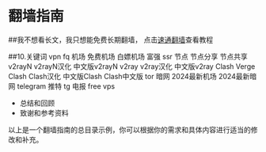 # 翻墙指南
##我不想看长文，我只想能免费长期翻墙，
点击[速通翻墙](https://github.com/TechNinjaGuru/fq/blob/main/%E9%80%9F%E9%80%9A%E7%BF%BB%E5%A2%99.md)查看教程


##10.关键词
vpn fq 机场 免费机场 白嫖机场 富强 ssr 节点 节点分享 节点共享 v2rayN v2rayN汉化 中文版v2rayN v2ray v2ray汉化 中文版v2ray Clash Verge Clash Clash汉化 中文版Clash Clash中文版 tor 暗网 2024最新机场 2024最新暗网 telegram 推特 tg 电报 free vps
- 总结和回顾
- 致谢和参考资料

以上是一个翻墙指南的总目录示例，你可以根据你的需求和具体内容进行适当的修改和补充。
